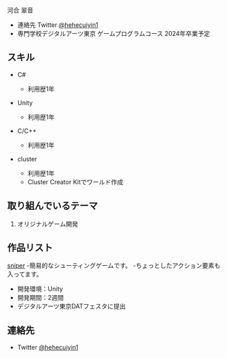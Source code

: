 河合 翠音
- 連絡先 Twitter [@hehecuiyin1](https://twitter.com/hehecuiyin1/photo)
- 専門学校デジタルアーツ東京 ゲームプログラムコース 2024年卒業予定


## スキル
- C#
  - 利用歴1年

- Unity
  - 利用歴1年

- C/C++
  - 利用歴1年

- cluster
  - 利用歴1年
  - Cluster Creator Kitでワールド作成

## 取り組んでいるテーマ
1. オリジナルゲーム開発

## 作品リスト


[sniper](https://cluster.mu/w/5366338c-9aa9-45ee-b78a-074f59b35bb4)
 -簡易的なシューティングゲームです。
 -ちょっとしたアクション要素も入ってます。

- 開発環境：Unity 
- 開発期間：2週間
- デジタルアーツ東京DATフェスタに提出


## 連絡先
- Twitter [@hehecuiyin1](https://twitter.com/hehecuiyin1/photo)
